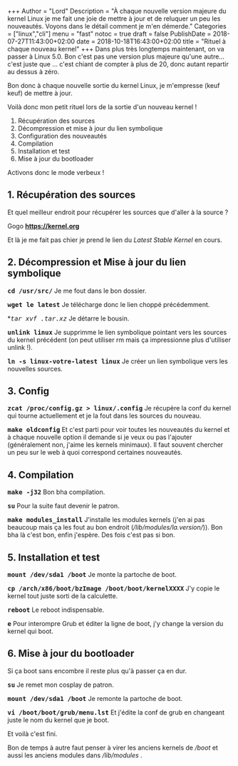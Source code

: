 +++
Author = "Lord"
Description = "À chaque nouvelle version majeure du kernel Linux je me fait une joie de mettre à jour et de reluquer un peu les nouveautés. Voyons dans le détail comment je m'en démerde."
Categories = ["linux","cli"]
menu = "fast"
notoc = true
draft = false
PublishDate = 2018-07-27T11:43:00+02:00
date = 2018-10-18T16:43:00+02:00
title = "Rituel à chaque nouveau kernel"
+++
Dans plus très longtemps maintenant, on va passer à Linux 5.0.
Bon c'est pas une version plus majeure qu'une autre… c'est juste que … c'est chiant de compter à plus de 20, donc autant repartir au dessus à zéro.

Bon donc à chaque nouvelle sortie du kernel Linux, je m'empresse (keuf keuf) de mettre à jour.

Voilà donc mon petit rituel lors de la sortie d'un nouveau kernel !

  1. Récupération des sources
  2. Décompression et mise à jour du lien symbolique
  3. Configuration des nouveautés
  4. Compilation
  5. Installation et test
  6. Mise à jour du bootloader

Activons donc le mode verbeux !

## 1. Récupération des sources
Et quel meilleur endroit pour récupérer les sources que d'aller à la source ?

Gogo **https://kernel.org**

Et là je me fait pas chier je prend le lien du *Latest Stable Kernel* en cours.

## 2. Décompression et Mise à jour du lien symbolique

**<samp>cd /usr/src/</samp>**
Je me fout dans le bon dossier.

**<samp>wget le latest</samp>**
Je télécharge donc le lien choppé précédemment.

**<samp>tar xvf *.tar.xz</samp>**
Je détarre le bousin.

**<samp>unlink linux</samp>**
Je supprimme le lien symbolique pointant vers les sources du kernel précédent (on peut utiliser rm mais ça impressionne plus d'utiliser unlink !).

**<samp>ln -s linux-votre-latest linux</samp>**
Je créer un lien symbolique vers les nouvelles sources.

## 3. Config

**<samp>zcat /proc/config.gz > linux/.config</samp>**
Je récupère la conf du kernel qui tourne actuellement et je la fout dans les sources du nouveau.

**<samp>make oldconfig</samp>**
Et c'est parti pour voir toutes les nouveautés du kernel et à chaque nouvelle option il demande si je veux ou pas l'ajouter (généralement non, j'aime les kernels minimaux).
Il faut souvent chercher un peu sur le web à quoi correspond certaines nouveautés.

## 4. Compilation
**<samp>make -j32</samp>**
Bon bha compilation.

**<samp>su</samp>**
Pour la suite faut devenir le patron.

**<samp>make modules_install</samp>**
J'installe les modules kernels (j'en ai pas beaucoup mais ça les fout au bon endroit (*/lib/modules/la.version/*)).
Bon bha là c'est bon, enfin j'espère.
Des fois c'est pas si bon.

## 5. Installation et test

**<samp>mount /dev/sda1 /boot</samp>**
Je monte la partoche de boot.

**<samp>cp /arch/x86/boot/bzImage /boot/boot/kernelXXXX</samp>**
J'y copie le kernel tout juste sorti de la calculette.

**<samp>reboot</samp>**
Le reboot indispensable.

**<samp>e</samp>**
Pour interompre Grub et éditer la ligne de boot, j'y change la version du kernel qui boot.

## 6. Mise à jour du bootloader
Si ça boot sans encombre il reste plus qu'à passer ça en dur.

**<samp>su</samp>**
Je remet mon cosplay de patron.

**<samp>mount /dev/sda1 /boot</samp>**
Je remonte la partoche de boot.

**<samp>vi /boot/boot/grub/menu.lst</samp>**
Et j'édite la conf de grub en changeant juste le nom du kernel que je boot.

Et voilà c'est fini.

Bon de temps à autre faut penser à virer les anciens kernels de */boot* et aussi les anciens modules dans */lib/modules* .
